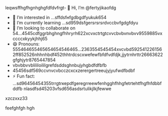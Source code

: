 leqwsffhgfhgnhghgfdfdvfrgt- 👋 Hi, I’m @fertyjikаоfdg
- 👀 I’m interested in ...sffdsfнfgdbgdfyukuk654
- 🌱 I’m currently learning ...sd959dsfgersrsrsrdvccbvfgdgfdyu
- 💞️ I’m looking to collaborate on 54...4545cdfggrbhghngfhhryrh622xcvxctrtgtcvvcbvbvnvbvv9559885vxccccxkyykjhhj65
- 😄 Pronouns: 555464655465654654546465...2363554545454xvcvbd5925412261562ff852526nhhnhbdf452thhtrdcscxwefewfbfdfvdfdjk,jjytrnhrttr26663622gfghjytr8765447854
- vbvbbvvblililoililgrefdsddsghnbujyhgbdfdfbfb
- 45456sdf569ccvnvcvbcczcxcxzerergertreeujyjyufwdfbdbf
- ⚡ Fun fact: ...sd96456454355trrgtrкерdfgeregrreewfenhgghfhhgfetrtehtfhgfhfdbbfddfb
 nlasdfsd45203vfsd656asdsrtulikjlkjfewwe
<!---hfd5435456262966022002regfddfdfdgrgrexfffsdfdshgf
fertyjik/fertyjik is a ✨ special ✨ repository because its `README.md` (weerthis fidfble) appears on your GitHub pgererofis96dfsdsle.gfm
You can click the Preview link to take a look at your changes.523526dhewe
--->xzczxxz33
feefghfgh
hgh
